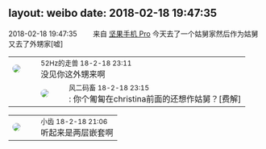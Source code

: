 layout: weibo
date: 2018-02-18 19:47:35
---
<meta name="referrer" content="no-referrer" />

2018-02-18 19:47:35  &nbsp;&nbsp;&nbsp;&nbsp;&nbsp;&nbsp; 来自 <a href="http://app.weibo.com/t/feed/Z4AgP" rel="nofollow">坚果手机 Pro</a>
今天去了一个姑舅家然后作为姑舅又去了外甥家[嘘] ​​​

<table style="width: 100%;">
  <tr>
    <td style="width: 40px;"><img style="border-radius:50%" src="https://tva4.sinaimg.cn/crop.0.0.180.180.50/8beaf773jw1e8qgp5bmzyj2050050aa8.jpg?KID=imgbed,tva&Expires=1624466381&ssig=5ymquCy6Nr"></td>
    <td colspan="2"><small>52Hz的走兽 18-2-18 23:11</small><br/>没见你这外甥来啊</td>
  </tr>
  <tr>
    <td/>
    <td style="width: 40px;"><img style="border-radius:50%" src="https://tva3.sinaimg.cn/crop.0.0.639.639.50/6d2a6003jw8f3idy69w2gj20hs0hrt9g.jpg?KID=imgbed,tva&Expires=1624466381&ssig=se03AypxNs"></td>
    <td><small>风二码畜 18-2-18 23:15</small><br/>: 你个匍匐在christina前面的还想作姑舅？[费解]</td>
  </tr>
</table>

<table style="width: 100%;">
  <tr>
    <td style="width: 40px;"><img style="border-radius:50%" src="https://tva3.sinaimg.cn/crop.0.0.480.480.50/4d4bc111jw8ejj3t36gwaj20dc0dc769.jpg?KID=imgbed,tva&Expires=1624466381&ssig=vgTVU4ebjB"></td>
    <td colspan="2"><small>小齿 18-2-18 21:06</small><br/>听起来是两层嵌套啊</td>
  </tr>
</table>
